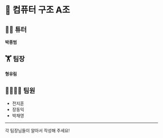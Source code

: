 # 📝 컴퓨터 구조 A조 
## 👨‍💻 튜터
**박종범**
## 🏋 팀장
**형유림**
## 👨‍👨‍👧‍👦 팀원</br>
* 전지훈</br>
* 장동익</br>
* 박채영</br>
-------------
각 팀장님들이 알아서 작성해 주세요!